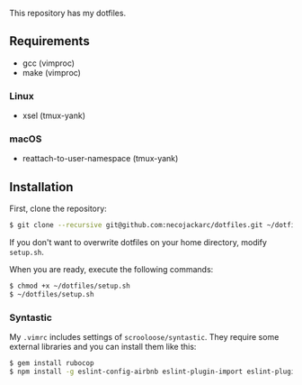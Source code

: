 This repository has my dotfiles.

## Requirements
* gcc (vimproc)
* make (vimproc)

### Linux
* xsel (tmux-yank)

### macOS
* reattach-to-user-namespace (tmux-yank)

## Installation
First, clone the repository:

```sh
$ git clone --recursive git@github.com:necojackarc/dotfiles.git ~/dotfiles
```

If you don't want to overwrite dotfiles on your home directory, modify `setup.sh`.

When you are ready, execute the following commands:

```sh
$ chmod +x ~/dotfiles/setup.sh
$ ~/dotfiles/setup.sh
```

### Syntastic
My `.vimrc` includes settings of `scrooloose/syntastic`.
They require some external libraries and you can install them like this:

```sh
$ gem install rubocop
$ npm install -g eslint-config-airbnb eslint-plugin-import eslint-plugin-react eslint-plugin-jsx-a11y eslint
```
